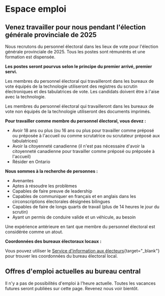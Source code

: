 ﻿# Espace emploi

## Venez travailler pour nous pendant l'élection générale provinciale de 2025

Nous recrutons du personnel électoral dans les lieux de vote pour l'élection générale provinciale de 2025. Tous les postes sont rémunérés et une formation est dispensée.

**Les postes seront pourvus selon le principe du premier arrivé, premier servi.**

Les membres du personnel électoral qui travailleront dans les bureaux de vote équipés de la technologie utiliseront des registres du scrutin électroniques et des tabulatrices de vote. Les candidats doivent être à l'aise avec la technologie.

Les membres du personnel électoral qui travailleront dans les bureaux de vote non équipés de la technologie utiliseront des documents imprimés.

**Pour travailler comme membre du personnel électoral, vous devez :**

- Avoir 18 ans ou plus (ou 16 ans ou plus pour travailler comme préposé ou préposée à l'accueil ou comme scrutatrice ou scrutateur préposé aux tabulatrices)
- Avoir la citoyenneté canadienne (il n'est pas nécessaire d'avoir la citoyenneté canadienne pour travailler comme préposé ou préposée à l'accueil)
- Résider en Ontario

**Nous sommes à la recherche de personnes :**

- Avenantes
- Aptes à résoudre les problèmes
- Capables de faire preuve de leadership
- Capables de communiquer en français et en anglais dans les circonscriptions électorales désignées bilingues
- Capables de faire de longs quarts de travail (plus de 14 heures le jour du scrutin)
- Ayant un permis de conduire valide et un véhicule, au besoin

Une expérience antérieure en tant que membre du personnel électoral est considérée comme un atout.

**Coordonnées des bureaux électoraux locaux :**

Vous pouvez utiliser le [Service d'information aux électeurs](https://voterinformationservice.elections.on.ca/fr/election/search){target="_blank"} pour trouver les coordonnées du bureau électoral local.

## Offres d'emploi actuelles au bureau central

Il n'y a pas de possibilités d'emploi à l'heure actuelle. Toutes les vacances futures seront publiées sur cette page. Revenez nous voir bientôt.
